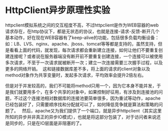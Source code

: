 
# HttpClient异步原理性实验

httpclient模拟系统之间的交互程度不高，不过httpclient是作为WEB容器的web请求存在，在http协议下，都是无状态的协议，也就是连接-请求-反馈-断开几个基本动作，好在现在WEB容器有了keep-alive的功能，包括很多负载均衡设备：如：LB、LVS、nginx、apache、jboss、tomcat等等都是支持的，虽然支持，但是看看上面的代码，就发现，每次请求都会重新建立连接，如何让他们不要重复创建连接呢？或者说在服务器端没有断开前不要重复创建连接，一个连接可以被使用多次请求，不至于一次请求就被断开一次；建立一次连接需要三次握手过程，以及更多的网络开销。
 这和链接数据库差不多，将上面的请求的client对象以及method对象作为共享变量时，发起多次请求，平均效率会提升2倍左右。

但是对于并发较高的，我们不可能将method只用一个，因为它本身不能并发，于是我们就要用多个，在多个共享的对象中，如果控制好征用，有涉及到连接池的问题，不过这个连接池相对数据库的连接池要简单很多，因为重试等动作，apache已经包装好了，只需要顺序找和分配就可以了，如何降低竞争就是算法和策略的问题了。
 
然后，apache又为我们提供了一个端口，就是异步httpclient（其实这里所知的异步并非真正的异步IO模式），也就是将这部分包装了，对于访问者来说还是同步的，只是在IO层面是非阻塞的了。
 
